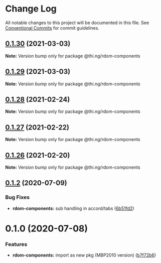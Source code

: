 # Change Log

All notable changes to this project will be documented in this file.
See [Conventional Commits](https://conventionalcommits.org) for commit guidelines.

## [0.1.30](https://github.com/thi-ng/umbrella/compare/@thi.ng/rdom-components@0.1.29...@thi.ng/rdom-components@0.1.30) (2021-03-03)

**Note:** Version bump only for package @thi.ng/rdom-components





## [0.1.29](https://github.com/thi-ng/umbrella/compare/@thi.ng/rdom-components@0.1.28...@thi.ng/rdom-components@0.1.29) (2021-03-03)

**Note:** Version bump only for package @thi.ng/rdom-components





## [0.1.28](https://github.com/thi-ng/umbrella/compare/@thi.ng/rdom-components@0.1.27...@thi.ng/rdom-components@0.1.28) (2021-02-24)

**Note:** Version bump only for package @thi.ng/rdom-components





## [0.1.27](https://github.com/thi-ng/umbrella/compare/@thi.ng/rdom-components@0.1.26...@thi.ng/rdom-components@0.1.27) (2021-02-22)

**Note:** Version bump only for package @thi.ng/rdom-components





## [0.1.26](https://github.com/thi-ng/umbrella/compare/@thi.ng/rdom-components@0.1.25...@thi.ng/rdom-components@0.1.26) (2021-02-20)

**Note:** Version bump only for package @thi.ng/rdom-components





## [0.1.2](https://github.com/thi-ng/umbrella/compare/@thi.ng/rdom-components@0.1.1...@thi.ng/rdom-components@0.1.2) (2020-07-09)


### Bug Fixes

* **rdom-components:** sub handling in accord/tabs ([6b51fd2](https://github.com/thi-ng/umbrella/commit/6b51fd2ae851070cb82c8eed7194f9b3ec03e6c0))





# 0.1.0 (2020-07-08)


### Features

* **rdom-components:** import as new pkg (MBP2010 version) ([b7f72b6](https://github.com/thi-ng/umbrella/commit/b7f72b6a19dfdc4bdb35d89bda34e787d93e5e22))
